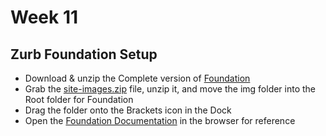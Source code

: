 # Week 11

## Zurb Foundation Setup

- Download & unzip the Complete version of [Foundation](http://foundation.zurb.com/sites/download/complete)
- Grab the [site-images.zip](site-images.zip) file, unzip it, and move the img folder into the Root folder for Foundation
- Drag the folder onto the Brackets icon in the Dock
- Open the [Foundation Documentation](http://foundation.zurb.com/sites/docs/) in the browser for reference